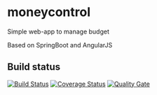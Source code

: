 # moneycontrol
Simple web-app to manage budget

Based on SpringBoot and AngularJS

## Build status
[![Build Status](https://travis-ci.org/oltruong/moneycontrol.svg?branch=master)](https://travis-ci.org/oltruong/moneycontrol)
[![Coverage Status](https://codecov.io/github/oltruong/moneycontrol/coverage.svg?branch=master)](https://codecov.io/github/oltruong/moneycontrol/)
[![Quality Gate](https://sonarqube.com/api/badges/gate?key=com.oltruong:moneycontrol)](https://sonarqube.com/dashboard/index/com.oltruong:moneycontrol)